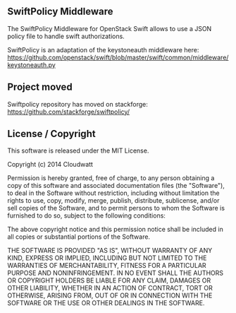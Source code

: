 SwiftPolicy Middleware
----------------------

The SwiftPolicy Middleware for OpenStack Swift allows to use a JSON policy file 
to handle swift authorizations.

SwiftPolicy is an adaptation of the keystoneauth middleware here:
https://github.com/openstack/swift/blob/master/swift/common/middleware/keystoneauth.py


Project moved
-------------

Swiftpolicy repository has moved on stackforge: https://github.com/stackforge/swiftpolicy/


License / Copyright
-------------------

This software is released under the MIT License.

Copyright (c) 2014 Cloudwatt

Permission is hereby granted, free of charge, to any person obtaining a copy
of this software and associated documentation files (the "Software"), to deal
in the Software without restriction, including without limitation the rights
to use, copy, modify, merge, publish, distribute, sublicense, and/or sell
copies of the Software, and to permit persons to whom the Software is
furnished to do so, subject to the following conditions:

The above copyright notice and this permission notice shall be included in all
copies or substantial portions of the Software.

THE SOFTWARE IS PROVIDED "AS IS", WITHOUT WARRANTY OF ANY KIND, EXPRESS OR
IMPLIED, INCLUDING BUT NOT LIMITED TO THE WARRANTIES OF MERCHANTABILITY,
FITNESS FOR A PARTICULAR PURPOSE AND NONINFRINGEMENT. IN NO EVENT SHALL THE
AUTHORS OR COPYRIGHT HOLDERS BE LIABLE FOR ANY CLAIM, DAMAGES OR OTHER
LIABILITY, WHETHER IN AN ACTION OF CONTRACT, TORT OR OTHERWISE, ARISING FROM,
OUT OF OR IN CONNECTION WITH THE SOFTWARE OR THE USE OR OTHER DEALINGS IN THE
SOFTWARE.